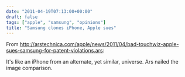 ```yaml
---
date: "2011-04-19T07:13:00+00:00"
draft: false
tags: ["apple", "samsung", "opinions"]
title: "Samsung clones iPhone, Apple sues"
---
```

From http://arstechnica.com/apple/news/2011/04/bad-touchwiz-apple-sues-samsung-for-patent-violations.ars:

It's like an iPhone from an alternate, yet similar, universe. Ars nailed the image comparison.
